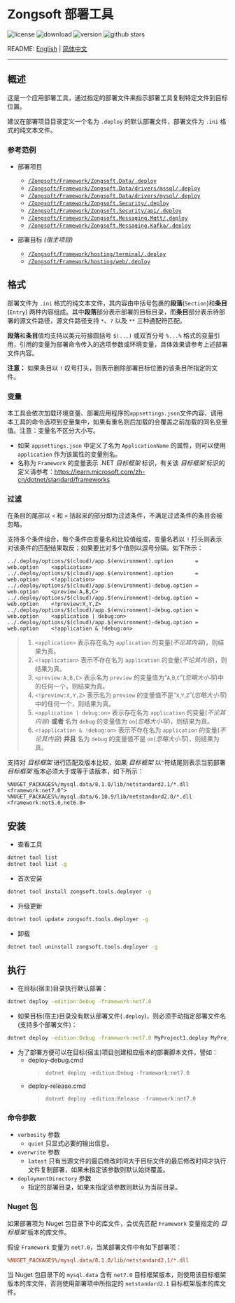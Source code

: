 ﻿# Zongsoft 部署工具

![license](https://img.shields.io/github/license/Zongsoft/Zongsoft.Tools.Deployer) ![download](https://img.shields.io/nuget/dt/Zongsoft.Tools.Deployer) ![version](https://img.shields.io/github/v/release/Zongsoft/Zongsoft.Tools.Deployer?include_prereleases) ![github stars](https://img.shields.io/github/stars/Zongsoft/Zongsoft.Tools.Deployer?style=social)

README: [English](https://github.com/Zongsoft/Zongsoft.Tools.Deployer/blob/master/README.md) | [简体中文](https://github.com/Zongsoft/Zongsoft.Tools.Deployer/blob/master/README-zh_CN.md)

-----

## 概述

这是一个应用部署工具，通过指定的部署文件来指示部署工具复制特定文件到目标位置。

建议在部署项目目录定义一个名为 `.deploy` 的默认部署文件，部署文件为 `.ini` 格式的纯文本文件。


### 参考范例

- 部署项目
	- [`/Zongsoft/Framework/Zongsoft.Data/.deploy`](https://github.com/Zongsoft/Framework/tree/master/Zongsoft.Data/.deploy)
	- [`/Zongsoft/Framework/Zongsoft.Data/drivers/mssql/.deploy`](https://github.com/Zongsoft/Framework/tree/master/Zongsoft.Data/drivers/mssql/.deploy)
	- [`/Zongsoft/Framework/Zongsoft.Data/drivers/mysql/.deploy`](https://github.com/Zongsoft/Framework/tree/master/Zongsoft.Data/drivers/mysql/.deploy)
	- [`/Zongsoft/Framework/Zongsoft.Security/.deploy`](https://github.com/Zongsoft/Framework/tree/master/Zongsoft.Security/.deploy)
	- [`/Zongsoft/Framework/Zongsoft.Security/api/.deploy`](https://github.com/Zongsoft/Framework/tree/master/Zongsoft.Security/api/.deploy)
	- [`/Zongsoft/Framework/Zongsoft.Messaging.Mqtt/.deploy`](https://github.com/Zongsoft/Framework/tree/master/Zongsoft.Messaging.Mqtt/.deploy)
	- [`/Zongsoft/Framework/Zongsoft.Messaging.Kafka/.deploy`](https://github.com/Zongsoft/Framework/tree/master/Zongsoft.Messaging.Kafka/.deploy)

- 部署目标 *(宿主项目)*
	- [`/Zongsoft/Framework/hosting/terminal/.deploy`](https://github.com/Zongsoft/Framework/tree/master/hosting/terminal/.deploy)
	- [`/Zongsoft/Framework/hosting/web/.deploy`](https://github.com/Zongsoft/Framework/tree/master/hosting/web/.deploy)


## 格式

部署文件为 `.ini` 格式的纯文本文件，其内容由中括号包裹的**段落**(`Section`)和**条目**(`Entry`) 两种内容组成。其中**段落**部分表示部署的目标目录，而**条目**部分表示待部署的源文件路径，源文件路径支持 `*`、`?` 以及 `**` 三种通配符匹配。

**段落**和**条目**值均支持以美元符接圆括号 `$(...)` 或双百分号 `%...%` 格式的变量引用，引用的变量为部署命令传入的选项参数或环境变量，具体效果请参考上述部署文件内容。

**注意：**
如果条目以 `!` 叹号打头，则表示删除部署目标位置的该条目所指定的文件。

### 变量

本工具会依次加载环境变量、部署应用程序的`appsettings.json`文件内容、调用本工具的命令选项到变量集中，如果有重名则后加载的会覆盖之前加载的同名变量值。注意：变量名不区分大小写。

- 如果 `appsettings.json` 中定义了名为 `ApplicationName` 的属性，则可以使用 `application` 作为该属性的变量别名。
- 名称为 `Framework` 的变量表示 .NET *目标框架* 标识，有关该 *目标框架* 标识的定义请参考：https://learn.microsoft.com/zh-cn/dotnet/standard/frameworks

### 过滤

在条目的尾部以 `<` 和 `>` 括起来的部分即为过滤条件，不满足过滤条件的条目会被忽略。

支持多个条件组合，每个条件由变量名和比较值组成，变量名若以 `!` 打头则表示对该条件的匹配结果取反；如果要比对多个值则以逗号分隔。如下所示：

```plaintext
../.deploy/options/$(cloud)/app.$(environment).option       = web.option    <application>
../.deploy/options/$(cloud)/app.$(environment).option       = web.option    <!application>
../.deploy/options/$(cloud)/app.$(environment)-debug.option = web.option    <preview:A,B,C>
../.deploy/options/$(cloud)/app.$(environment)-debug.option = web.option    <!preview:X,Y,Z>
../.deploy/options/$(cloud)/app.$(environment)-debug.option = web.option    <application | debug:on>
../.deploy/options/$(cloud)/app.$(environment)-debug.option = web.option    <!application & !debug:on>
```

> 1. `<application>` 表示存在名为 `application` 的变量(*不论其内容*)，则结果为真。
> 2. `<!application>` 表示不存在名为 `application` 的变量(*不论其内容*)，则结果为真。
> 3. `<preview:A,B,C>` 表示名为 `preview` 的变量值为“`A`,`B`,`C`”(*忽略大小写*)中的任何一个，则结果为真。
> 4. `<!preview:X,Y,Z>` 表示名为 `preview` 的变量值不是“`X`,`Y`,`Z`”(*忽略大小写*)中的任何一个，则结果为真。
> 5. `<application | debug:on>` 表示存在名为 `application` 的变量(*不论其内容*) **或者** 名为 `debug` 的变量值为 `on`(*忽略大小写*)，则结果为真。
> 6. `<!application & !debug:on>` 表示不存在名为 `application` 的变量(*不论其内容*) **并且** 名为 `debug` 的变量值不是 `on`(*忽略大小写*)，则结果为真。

支持对 *目标框架* 进行匹配及版本比较，如果 *目标框架* 以`^`符结尾则表示当前部署 *目标框架* 版本必须大于或等于该版本，如下所示：

```plaintext
%NUGET_PACKAGES%/mysql.data/8.1.0/lib/netstandard2.1/*.dll     <framework:net7.0^>
%NUGET_PACKAGES%/mysql.data/6.10.9/lib/netstandard2.0/*.dll    <framework:net5.0,net6.0>
```

## 安装

- 查看工具
```bash
dotnet tool list
dotnet tool list -g
```

- 首次安装
```bash
dotnet tool install zongsoft.tools.deployer -g
```

- 升级更新
```bash
dotnet tool update zongsoft.tools.deployer -g
```

- 卸载
```bash
dotnet tool uninstall zongsoft.tools.deployer -g
```


## 执行

- 在目标(宿主)目录执行默认部署：
```bash
dotnet deploy -edition:Debug -framework:net7.0
```

- 如果目标(宿主)目录没有默认部署文件(`.deploy`)，则必须手动指定部署文件名(支持多个部署文件)：
```bash
dotnet deploy -edition:Debug -framework:net7.0 MyProject1.deploy MyProject2.deploy MyProject3.deploy
```

- 为了部署方便可以在目标(宿主)项目创建相应版本的部署脚本文件，譬如：
	- deploy-debug.cmd
		> `dotnet deploy -edition:Debug -framework:net7.0`
	- deploy-release.cmd
		> `dotnet deploy -edition:Release -framework:net7.0`

### 命令参数

- `verbosity` 参数
	- `quiet` 只显式必要的输出信息。
- `overwrite` 参数
	- `latest` 只有当源文件的最后修改时间大于目标文件的最后修改时间才执行文件复制部署，如果未指定该参数则默认始终覆盖。
- `deploymentDirectory` 参数
	- 指定的部署目录，如果未指定该参数则默认为当前目录。

### Nuget 包
如果部署项为 Nuget 包目录下中的库文件，会优先匹配 `Framework` 变量指定的 *目标框架* 版本的库文件。

假设 `Framework` 变量为 `net7.0`，当某部署文件中有如下部署项：
```ini
%NUGET_PACKAGES%/mysql.data/8.1.0/lib/netstandard2.1/*.dll
```

当 Nuget 包目录下的 `mysql.data` 含有 `net7.0` 目标框架版本，则使用该目标框架版本的库文件，否则使用部署项中所指定的 `netstandard2.1` 目标框架版本的库文件。
